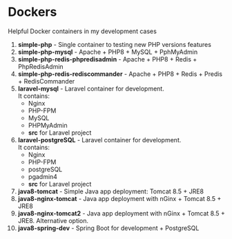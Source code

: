 # Dockers
Helpful Docker containers in my development cases

1. **simple-php** - Single container to testing new PHP versions features 
2. **simple-php-mysql** - Apache + PHP8 + MySQL + PphMyAdmin
3. **simple-php-redis-phpredisadmin** - Apache + PHP8 + Redis + PhpRedisAdmin
4. **simple-php-redis-rediscommander** - Apache + PHP8 + Redis + Predis + RedisCommander
5. **laravel-mysql** - Laravel container for development. \
   It contains: 
   - Nginx
   - PHP-FPM
   - MySQL
   - PHPMyAdmin
   - **src** for Laravel project
6. **laravel-postgreSQL** - Laravel container for development. \
   It contains: 
   - Nginx
   - PHP-FPM
   - postgreSQL
   - pgadmin4
   - **src** for Laravel project   
7. **java8-tomcat** -  Simple Java app deployment: Tomcat 8.5 + JRE8
8. **java8-nginx-tomcat** - Java app deployment with nGinx + Tomcat 8.5 + JRE8
9. **java8-nginx-tomcat2** - Java app deployment with nGinx + Tomcat 8.5 + JRE8. Alternative option.
10. **java8-spring-dev** - Spring Boot for development + PostgreSQL
